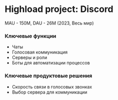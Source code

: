 # Highload project: Discord

MAU - 150M, DAU - 26M (2023, Весь мир)

### Ключевые функции
  - Чаты
  - Голосовая коммуникация
  - Серверы и роли
  - Боты для автоматизации процессов
### Ключевые продуктовые решения
  - Скорость связи в голосовых звонках
  - Выбор сервера для коммуникации

